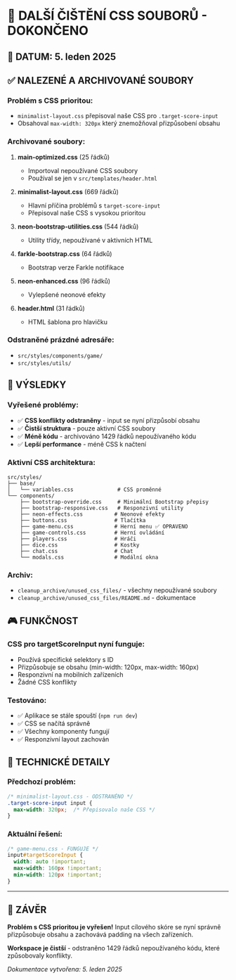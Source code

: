# 🧹 DALŠÍ ČIŠTĚNÍ CSS SOUBORŮ - DOKONČENO

## 📅 **DATUM**: 5. leden 2025

## ✅ **NALEZENÉ A ARCHIVOVANÉ SOUBORY**

### **Problém s CSS prioritou:**
- `minimalist-layout.css` přepisoval naše CSS pro `.target-score-input`
- Obsahoval `max-width: 320px` který znemožňoval přizpůsobení obsahu

### **Archivované soubory:**
1. **main-optimized.css** (25 řádků)
   - Importoval nepoužívané CSS soubory
   - Používal se jen v `src/templates/header.html`

2. **minimalist-layout.css** (669 řádků)
   - Hlavní příčina problémů s `target-score-input`
   - Přepisoval naše CSS s vysokou prioritou

3. **neon-bootstrap-utilities.css** (544 řádků)
   - Utility třídy, nepoužívané v aktivních HTML

4. **farkle-bootstrap.css** (64 řádků)
   - Bootstrap verze Farkle notifikace

5. **neon-enhanced.css** (96 řádků)
   - Vylepšené neonové efekty

6. **header.html** (31 řádků)
   - HTML šablona pro hlavičku

### **Odstraněné prázdné adresáře:**
- `src/styles/components/game/`
- `src/styles/utils/`

## 🎯 **VÝSLEDKY**

### **Vyřešené problémy:**
- ✅ **CSS konflikty odstraněny** - input se nyní přizpůsobí obsahu
- ✅ **Čistší struktura** - pouze aktivní CSS soubory
- ✅ **Méně kódu** - archivováno 1429 řádků nepoužívaného kódu
- ✅ **Lepší performance** - méně CSS k načtení

### **Aktivní CSS architektura:**
```
src/styles/
├── base/
│   └── variables.css              # CSS proměnné
└── components/
    ├── bootstrap-override.css     # Minimální Bootstrap přepisy
    ├── bootstrap-responsive.css   # Responzivní utility
    ├── neon-effects.css          # Neonové efekty
    ├── buttons.css               # Tlačítka
    ├── game-menu.css             # Herní menu ✅ OPRAVENO
    ├── game-controls.css         # Herní ovládání
    ├── players.css               # Hráči
    ├── dice.css                  # Kostky
    ├── chat.css                  # Chat
    └── modals.css                # Modální okna
```

### **Archiv:**
- `cleanup_archive/unused_css_files/` - všechny nepoužívané soubory
- `cleanup_archive/unused_css_files/README.md` - dokumentace

## 🎮 **FUNKČNOST**

### **CSS pro targetScoreInput nyní funguje:**
- Používá specifické selektory s ID
- Přizpůsobuje se obsahu (min-width: 120px, max-width: 160px)
- Responzivní na mobilních zařízeních
- Žádné CSS konflikty

### **Testováno:**
- ✅ Aplikace se stále spouští (`npm run dev`)
- ✅ CSS se načítá správně
- ✅ Všechny komponenty fungují
- ✅ Responzivní layout zachován

## 🔧 **TECHNICKÉ DETAILY**

### **Předchozí problém:**
```css
/* minimalist-layout.css - ODSTRANĚNO */
.target-score-input input {
  max-width: 320px;  /* Přepisovalo naše CSS */
}
```

### **Aktuální řešení:**
```css
/* game-menu.css - FUNGUJE */
input#targetScoreInput {
  width: auto !important;
  max-width: 160px !important;
  min-width: 120px !important;
}
```

---

## 🎉 **ZÁVĚR**

**Problém s CSS prioritou je vyřešen!** Input cílového skóre se nyní správně přizpůsobuje obsahu a zachovává padding na všech zařízeních.

**Workspace je čistší** - odstraněno 1429 řádků nepoužívaného kódu, které způsobovaly konflikty.

*Dokumentace vytvořena: 5. leden 2025*
